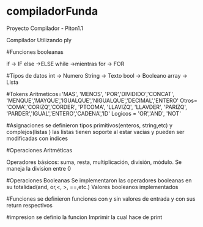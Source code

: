 # compiladorFunda

Proyecto Compilador - Piton1.1

Compilador Utilizando ply

#Funciones booleanas 

  if  → IF
  else  →ELSE
  while  →mientras
  for  → FOR

  #Tipos de datos 
    int  → Numero
    String  → Texto 
    bool  → Booleano 
    array  → Lista


  #Tokens
  Aritmeticos='MAS', 'MENOS', 'POR','DIVIDIDO','CONCAT', 'MENQUE','MAYQUE','IGUALQUE','NIGUALQUE','DECIMAL','ENTERO'
  Otros= 'COMA','CORIZQ','CORDER', 'PTCOMA', 'LLAVIZQ', 'LLAVDER', 'PARIZQ', 'PARDER','IGUAL','ENTERO','CADENA','ID'
  Logicos = 'OR','AND', 'NOT'


  #Asignaciones
  se definieron tipos primitivos(enteros, string,etc) y complejos(listas )
  las listas tienen soporte al estar vacias y pueden ser modificadas con indices 
  
  #Operaciones Aritméticas

  Operadores básicos: suma, resta, multiplicación, división, módulo.
  Se maneja la division entre 0

  
  #Operaciones Booleanas
  Se implementaron las operadores booleanas en su totalidad(and, or,<, >, ==,etc.)
  Valores booleanos implementados
    
  #Funciones
  se definieron funciones con y sin valores de entrada y con sus return respectivos

  #impresion
  se definio la funcion Imprimir la cual hace de print
  
    
    
